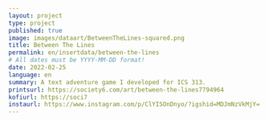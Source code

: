 ```yaml
---
layout: project
type: project
published: true
image: images/dataart/BetweenTheLines-squared.png
title: Between The Lines
permalink: en/insertdata/between-the-lines 
# All dates must be YYYY-MM-DD format!
date: 2022-02-25
language: en
summary: A text adventure game I developed for ICS 313.
printsurl: https://society6.com/art/between-the-lines7794964
kofiurl: https://soci7
instaurl: https://www.instagram.com/p/ClYISOnDnyo/?igshid=MDJmNzVkMjY=
---
```

